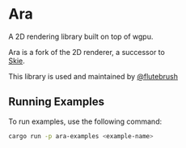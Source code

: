 # Ara
A 2D rendering library built on top of wgpu.

Ara is a fork of the 2D renderer, a successor to  
[Skie](https://github.com/golok727/saki/tree/main/skie).

This library is used and maintained by [@flutebrush](https://github.com/flutebrush)

## Running Examples
To run examples, use the following command:

```bash
cargo run -p ara-examples <example-name>
```